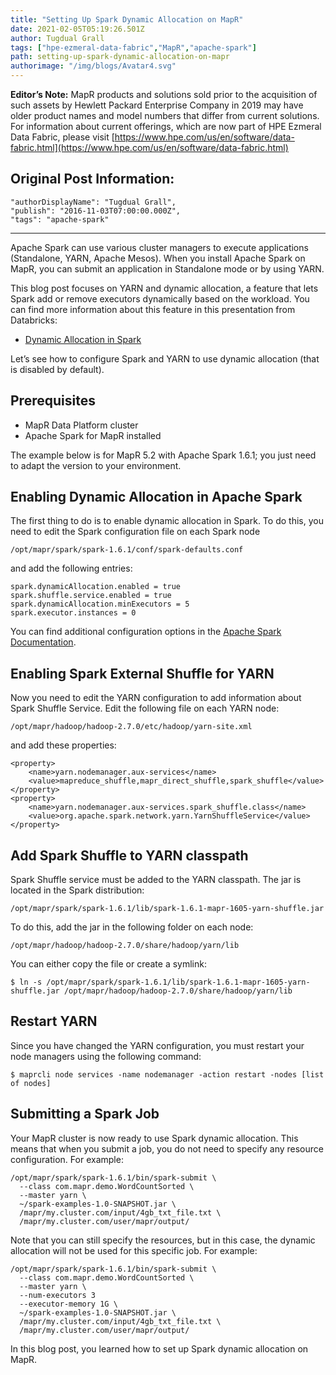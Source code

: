 ```yaml
---
title: "Setting Up Spark Dynamic Allocation on MapR"
date: 2021-02-05T05:19:26.501Z
author: Tugdual Grall 
tags: ["hpe-ezmeral-data-fabric","MapR","apache-spark"]
path: setting-up-spark-dynamic-allocation-on-mapr
authorimage: "/img/blogs/Avatar4.svg"
---
```

**Editor’s Note:** MapR products and solutions sold prior to the acquisition of such assets by Hewlett Packard Enterprise Company in 2019 may have older product names and model numbers that differ from current solutions. For information about current offerings, which are now part of HPE Ezmeral Data Fabric, please visit [https://www.hpe.com/us/en/software/data-fabric.html](https://www.hpe.com/us/en/software/data-fabric.html)

## Original Post Information:

```
"authorDisplayName": "Tugdual Grall",
"publish": "2016-11-03T07:00:00.000Z",
"tags": "apache-spark"
```
---
Apache Spark can use various cluster managers to execute applications (Standalone, YARN, Apache Mesos). When you install Apache Spark on MapR, you can submit an application in Standalone mode or by using YARN.

This blog post focuses on YARN and dynamic allocation, a feature that lets Spark add or remove executors dynamically based on the workload. You can find more information about this feature in this presentation from Databricks:

*   <a target='\_blank'  href='https://www.slideshare.net/databricks/dynamic-allocation-in-spark'>Dynamic Allocation in Spark</a>

Let’s see how to configure Spark and YARN to use dynamic allocation (that is disabled by default).

## Prerequisites

*   MapR Data Platform cluster
*   Apache Spark for MapR installed

The example below is for MapR 5.2 with Apache Spark 1.6.1; you just need to adapt the version to your environment.

## Enabling Dynamic Allocation in Apache Spark

The first thing to do is to enable dynamic allocation in Spark. To do this, you need to edit the Spark configuration file on each Spark node

```
/opt/mapr/spark/spark-1.6.1/conf/spark-defaults.conf
```

and add the following entries:

```
spark.dynamicAllocation.enabled = true
spark.shuffle.service.enabled = true
spark.dynamicAllocation.minExecutors = 5 
spark.executor.instances = 0

```

You can find additional configuration options in the <a target='\_blank'  href='http://spark.apache.org/docs/1.6.1/configuration.html#dynamic-allocation'>Apache Spark Documentation</a>.

## Enabling Spark External Shuffle for YARN

Now you need to edit the YARN configuration to add information about Spark Shuffle Service. Edit the following file on each YARN node:

```
/opt/mapr/hadoop/hadoop-2.7.0/etc/hadoop/yarn-site.xml

```

and add these properties:

```
<property>
    <name>yarn.nodemanager.aux-services</name>
    <value>mapreduce_shuffle,mapr_direct_shuffle,spark_shuffle</value>
</property>
<property>
    <name>yarn.nodemanager.aux-services.spark_shuffle.class</name>
    <value>org.apache.spark.network.yarn.YarnShuffleService</value>
</property>

```

## Add Spark Shuffle to YARN classpath

Spark Shuffle service must be added to the YARN classpath. The jar is located in the Spark distribution:

```
/opt/mapr/spark/spark-1.6.1/lib/spark-1.6.1-mapr-1605-yarn-shuffle.jar
```

To do this, add the jar in the following folder on each node:

```
/opt/mapr/hadoop/hadoop-2.7.0/share/hadoop/yarn/lib

```

You can either copy the file or create a symlink:

```
$ ln -s /opt/mapr/spark/spark-1.6.1/lib/spark-1.6.1-mapr-1605-yarn-shuffle.jar /opt/mapr/hadoop/hadoop-2.7.0/share/hadoop/yarn/lib

```

## Restart YARN

Since you have changed the YARN configuration, you must restart your node managers using the following command:

```
$ maprcli node services -name nodemanager -action restart -nodes [list of nodes]

```

## Submitting a Spark Job

Your MapR cluster is now ready to use Spark dynamic allocation. This means that when you submit a job, you do not need to specify any resource configuration. For example:

```
/opt/mapr/spark/spark-1.6.1/bin/spark-submit \
  --class com.mapr.demo.WordCountSorted \
  --master yarn \
  ~/spark-examples-1.0-SNAPSHOT.jar \
  /mapr/my.cluster.com/input/4gb_txt_file.txt \
  /mapr/my.cluster.com/user/mapr/output/

```

Note that you can still specify the resources, but in this case, the dynamic allocation will not be used for this specific job. For example:

```
/opt/mapr/spark/spark-1.6.1/bin/spark-submit \
  --class com.mapr.demo.WordCountSorted \
  --master yarn \
  --num-executors 3
  --executor-memory 1G \
  ~/spark-examples-1.0-SNAPSHOT.jar \
  /mapr/my.cluster.com/input/4gb_txt_file.txt \
  /mapr/my.cluster.com/user/mapr/output/

```
In this blog post, you learned how to set up Spark dynamic allocation on MapR.